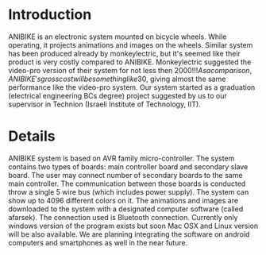 # Introduction #

ANIBIKE is an electronic system mounted on bicycle wheels. While operating, it projects animations and images on the wheels.
Similar system has been produced already by monkeylectric, but it's seemed like their product is very costly compared to ANIBIKE. Monkeylectric suggested the video-pro version of their system for not less then 2000$!!! As a comparison, ANIBIKE's gross cost will be something like 30$, giving almost the same performance like the video-pro system.
Our system started as a graduation (electrical engineering BCs degree) project suggested by us to our supervisor in Technion (Israeli Institute of Technology, IIT).

# Details #

ANIBIKE system is based on AVR family micro-controller. The system contains two types of boards: main controller board and secondary slave board. The user may connect number of secondary boards to the same main controller. The communication between those boards is conducted throw a single 5 wire bus (which includes power supply).
The system can show up to 4096 different colors on it. The animations and images are downloaded to the system with a designated computer software (called afarsek). The connection used is Bluetooth connection. Currently only windows version of the program exists but soon Mac OSX and Linux version will be also available. We are planning integrating the software on android computers and smartphones as well in the near future.